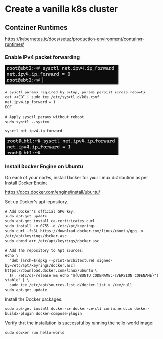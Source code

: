 # Create a vanilla k8s cluster

## Container Runtimes

https://kubernetes.io/docs/setup/production-environment/container-runtimes/

### Enable IPv4 packet forwarding

![alt text](image.png)


```
# sysctl params required by setup, params persist across reboots
cat <<EOF | sudo tee /etc/sysctl.d/k8s.conf
net.ipv4.ip_forward = 1
EOF

# Apply sysctl params without reboot
sudo sysctl --system
```

```
sysctl net.ipv4.ip_forward
```

![alt text](image-1.png)

### Install Docker Engine on Ubuntu

On each of your nodes, install Docker for your Linux distribution as per Install Docker Engine

https://docs.docker.com/engine/install/ubuntu/

Set up Docker's apt repository.

```
# Add Docker's official GPG key:
sudo apt-get update
sudo apt-get install ca-certificates curl
sudo install -m 0755 -d /etc/apt/keyrings
sudo curl -fsSL https://download.docker.com/linux/ubuntu/gpg -o /etc/apt/keyrings/docker.asc
sudo chmod a+r /etc/apt/keyrings/docker.asc

# Add the repository to Apt sources:
echo \
  "deb [arch=$(dpkg --print-architecture) signed-by=/etc/apt/keyrings/docker.asc] https://download.docker.com/linux/ubuntu \
  $(. /etc/os-release && echo "${UBUNTU_CODENAME:-$VERSION_CODENAME}") stable" | \
  sudo tee /etc/apt/sources.list.d/docker.list > /dev/null
sudo apt-get update
```

Install the Docker packages.

```
sudo apt-get install docker-ce docker-ce-cli containerd.io docker-buildx-plugin docker-compose-plugin
```

Verify that the installation is successful by running the hello-world image:

```
sudo docker run hello-world
```

